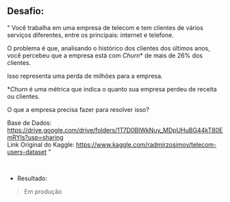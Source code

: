 ## Desafio: 
"
Você trabalha em uma empresa de telecom e tem clientes de vários serviços diferentes, entre os principais: internet e telefone.

O problema é que, analisando o histórico dos clientes dos últimos anos, você percebeu que a empresa está com *Churn** de mais de 26% dos clientes.

Isso representa uma perda de milhões para a empresa.

**Churn* é uma métrica que indica o quanto sua empresa perdeu de receita ou clientes.

O que a empresa precisa fazer para resolver isso?

Base de Dados: https://drive.google.com/drive/folders/1T7D0BlWkNuy_MDpUHuBG44kT80EmRYIs?usp=sharing <br> 
Link Original do Kaggle: https://www.kaggle.com/radmirzosimov/telecom-users-dataset
"
 
<br>

- Resultado:
>Em produção
